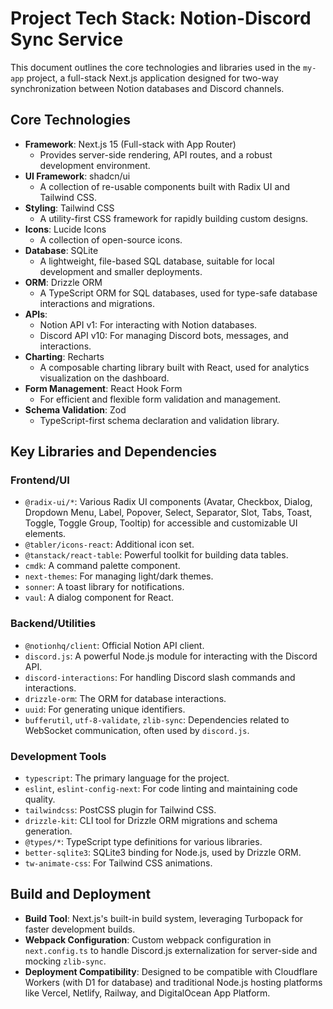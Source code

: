 # Project Tech Stack: Notion-Discord Sync Service

This document outlines the core technologies and libraries used in the `my-app` project, a full-stack Next.js application designed for two-way synchronization between Notion databases and Discord channels.

## Core Technologies

- **Framework**: Next.js 15 (Full-stack with App Router)
  - Provides server-side rendering, API routes, and a robust development environment.
- **UI Framework**: shadcn/ui
  - A collection of re-usable components built with Radix UI and Tailwind CSS.
- **Styling**: Tailwind CSS
  - A utility-first CSS framework for rapidly building custom designs.
- **Icons**: Lucide Icons
  - A collection of open-source icons.
- **Database**: SQLite
  - A lightweight, file-based SQL database, suitable for local development and smaller deployments.
- **ORM**: Drizzle ORM
  - A TypeScript ORM for SQL databases, used for type-safe database interactions and migrations.
- **APIs**: 
  - Notion API v1: For interacting with Notion databases.
  - Discord API v10: For managing Discord bots, messages, and interactions.
- **Charting**: Recharts
  - A composable charting library built with React, used for analytics visualization on the dashboard.
- **Form Management**: React Hook Form
  - For efficient and flexible form validation and management.
- **Schema Validation**: Zod
  - TypeScript-first schema declaration and validation library.

## Key Libraries and Dependencies

### Frontend/UI
- `@radix-ui/*`: Various Radix UI components (Avatar, Checkbox, Dialog, Dropdown Menu, Label, Popover, Select, Separator, Slot, Tabs, Toast, Toggle, Toggle Group, Tooltip) for accessible and customizable UI elements.
- `@tabler/icons-react`: Additional icon set.
- `@tanstack/react-table`: Powerful toolkit for building data tables.
- `cmdk`: A command palette component.
- `next-themes`: For managing light/dark themes.
- `sonner`: A toast library for notifications.
- `vaul`: A dialog component for React.

### Backend/Utilities
- `@notionhq/client`: Official Notion API client.
- `discord.js`: A powerful Node.js module for interacting with the Discord API.
- `discord-interactions`: For handling Discord slash commands and interactions.
- `drizzle-orm`: The ORM for database interactions.
- `uuid`: For generating unique identifiers.
- `bufferutil`, `utf-8-validate`, `zlib-sync`: Dependencies related to WebSocket communication, often used by `discord.js`.

### Development Tools
- `typescript`: The primary language for the project.
- `eslint`, `eslint-config-next`: For code linting and maintaining code quality.
- `tailwindcss`: PostCSS plugin for Tailwind CSS.
- `drizzle-kit`: CLI tool for Drizzle ORM migrations and schema generation.
- `@types/*`: TypeScript type definitions for various libraries.
- `better-sqlite3`: SQLite3 binding for Node.js, used by Drizzle ORM.
- `tw-animate-css`: For Tailwind CSS animations.

## Build and Deployment

- **Build Tool**: Next.js's built-in build system, leveraging Turbopack for faster development builds.
- **Webpack Configuration**: Custom webpack configuration in `next.config.ts` to handle Discord.js externalization for server-side and mocking `zlib-sync`.
- **Deployment Compatibility**: Designed to be compatible with Cloudflare Workers (with D1 for database) and traditional Node.js hosting platforms like Vercel, Netlify, Railway, and DigitalOcean App Platform.